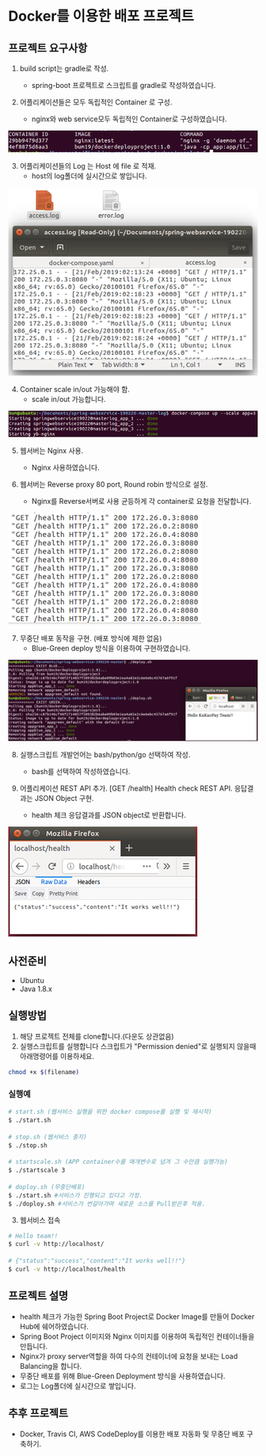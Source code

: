 # Docker를 이용한 배포 프로젝트

## 프로젝트 요구사항
1. build script는 gradle로 작성.
   - spring-boot 프로젝트로 스크립트를 gradle로 작성하였습니다.

2. 어플리케이션들은 모두 독립적인 Container 로 구성.
   - nginx와 web service모두 독립적인 Container로 구성하였습니다.

![1-2](./src/main/resources/images/1-2.PNG)

3. 어플리케이션들의 Log 는 Host 에 file 로 적재.
   - host의 log폴더에 실시간으로 쌓입니다.

![1-3](./src/main/resources/images/1-3.PNG)

4. Container scale in/out 가능해야 함.
   - scale in/out 가능합니다.

![1-4](./src/main/resources/images/1-4.PNG)

5. 웹서버는 Nginx 사용.
   - Nginx 사용하였습니다.

6. 웹서버는 Reverse proxy 80 port, Round robin 방식으로 설정.
   - Nginx를 Reverse서버로 사용 균등하게 각 container로 요청을 전달합니다.

![1-6](./src/main/resources/images/1-6.PNG)

7. 무중단 배포 동작을 구현. (배포 방식에 제한 없음)
   - Blue-Green deploy 방식을 이용하여 구현하였습니다.

![1-7](./src/main/resources/images/1-7.PNG)

8. 실행스크립트 개발언어는 bash/python/go 선택하여 작성.
   - bash를 선택하여 작성하였습니다.

9. 어플리케이션 REST API 추가. [GET /health] Health check REST API. 응답결과는 JSON Object 구현.
   - health 체크 응답결과를 JSON object로 반환합니다.

![1-9](./src/main/resources/images/1-9.PNG)

## 사전준비
- Ubuntu
- Java 1.8.x

## 실행방법
1. 해당 프로젝트 전체를 clone합니다.(다운도 상관없음)
2. 실행스크립트를 실행합니다
스크립트가 "Permission denied"로 실행되지 않을때 아래명령어를 이용하세요.
``` bash
chmod +x $(filename)
```

### 실행예
``` bash
# start.sh (웹서비스 실행을 위한 docker compose를 실행 및 재시작)
$ ./start.sh

# stop.sh (웹서비스 중지)
$ ./stop.sh 

# startscale.sh (APP container수를 매개변수로 넘겨 그 수만큼 실행가능)
$ ./startscale 3

# doploy.sh (무중단배포)
$ ./start.sh #서비스가 진행되고 있다고 가정.
$ ./doploy.sh #서비스가 번갈아가며 새로운 소스를 Pull받은후 적용.
```

3. 웹서비스 접속
``` bash
# Hello team!!
$ curl -v http://localhost/

# {"status":"success","content":"It works well!!"}
$ curl -v http://localhost/health
```

## 프로젝트 설명
- health 체크가 가능한 Spring Boot Project로 Docker Image를 만들어 Docker Hub에 쉐어하였습니다.
- Spring Boot Project 이미지와 Nginx 이미지를 이용하여 독립적인 컨테이너들을 만듭니다.
- Nginx가 proxy server역할을 하여 다수의 컨테이너에 요청을 보내는 Load Balancing을 합니다.
- 무중단 배포를 위해 Blue-Green Deployment 방식을 사용하였습니다.
- 로그는 Log폴더에 실시간으로 쌓입니다.


## 추후 프로젝트
- Docker, Travis CI, AWS CodeDeploy를 이용한 배포 자동화 및 무중단 배포 구축하기.



